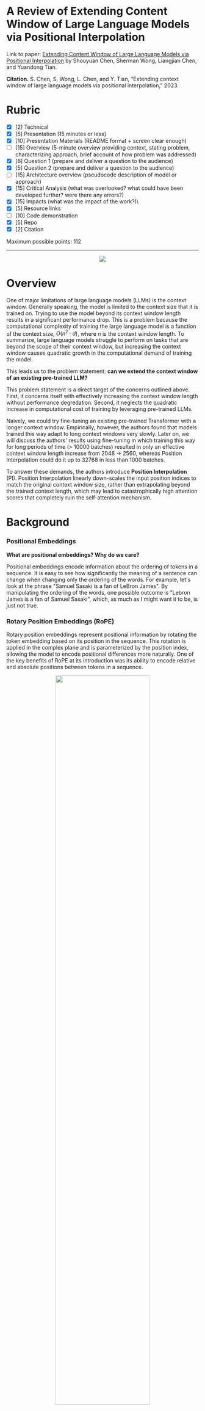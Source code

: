 # A Review of Extending Content Window of Large Language Models via Positional Interpolation
Link to paper: [Extending Content Window of Large Language Models via Positional Interpolation](https://arxiv.org/abs/2306.15595) by Shouyuan Chen, Sherman Wong, Liangjian Chen, and Yuandong Tian.

**Citation.**
S. Chen, S. Wong, L. Chen, and Y. Tian, “Extending context window of
large language models via positional interpolation,” 2023.

# Rubric
- [x] [2] Technical
- [x] [5] Presentation (15 minutes or less)
- [x] [10] Presentation Materials (README format + screen clear enough)
- [ ] [15] Overview (5-minute overview providing context, stating problem, characterizing approach, brief account of how problem was addressed)
- [x] [8] Question 1 (prepare and deliver a question to the audience)
- [x] [5] Question 2 (prepare and deliver a question to the audience)
- [ ] [15] Architecture overview (pseudocode description of model or approach)
- [x] [15] Critical Analysis (what was overlooked? what could have been developed further? were there any errors?)
- [x] [15] Impacts (what was the impact of the work?)\
- [x] [5] Resource links
- [ ] [10] Code demonstration
- [x] [5] Repo
- [x] [2] Citation

Maximum possible points: 112

---

<p align="center">
<img src="images/warm-up-question.png">
</p>


# Overview

One of major limitations of large language models (LLMs) is the context window. Generally speaking, the model is limited to the context size that it is trained on. Trying to use the model beyond its context window length results in a significant performance drop. This is a problem because the computational complexity of training the large language model is a function of the context size, $O(n^2 \cdot d)$, where $n$ is the context window length. To summarize, large language models struggle to perform on tasks that are beyond the scope of their context window, but increasing the context window causes quadratic growth in the computational demand of training the model.

This leads us to the problem statement: **can we extend the context window of an existing pre-trained LLM?**

This problem statement is a direct target of the concerns outlined above. First, it concerns itself with effectively increasing the context window length without performance degredation. Second, it neglects the quadratic increase in computational cost of training by leveraging pre-trained LLMs.

Naively, we could try fine-tuning an existing pre-trained Transformer with a longer context window. Empirically, however, the authors found that models trained this way adapt to long context windows very slowly. Later on, we will discuss the authors' results using fine-tuning in which training this way for long periods of time (> 10000 batches) resulted in only an effective context window length increase from 2048 -> 2560, whereas Position Interpolation could do it up to 32768 in less than 1000 batches.

To answer these demands, the authors introduce **Position Interpolation** (PI). Position Interpolation linearly down-scales the input position indices to match the original context window size, rather than extrapolating beyond the trained context length, which may lead to catastrophically high attention scores that completely ruin the self-attention mechanism.

# Background

### Positional Embeddings
**What are positional embeddings? Why do we care?**

Positional embeddings encode information about the ordering of tokens in a sequence. It is easy to see how significantly the meaning of a sentence can change when changing only the ordering of the words. For example, let's look at the phrase "Samuel Sasaki is a fan of LeBron James". By manipulating the ordering of the words, one possible outcome is "Lebron James is a fan of Samuel Sasaki", which, as much as I might want it to be, is just not true.

### Rotary Position Embeddings (RoPE)
Rotary position embeddings represent positional information by rotating the token embedding based on its position in the sequence. This rotation is applied in the complex plane and is parameterized by the position index, allowing the model to encode positional differences more naturally. One of the key benefits of RoPE at its introduction was its ability to encode relative and absolute positions between tokens in a sequence.

<p align="center">
<img src="images/rope-example.png" style="width:70%; height:auto;">
</p>

_Citation: Sambit Kumar Barik. Decoding Rotary Positional Embeddings (RoPE): The Secret Sauce for Smarter Transformers._ [Link](https://medium.com/@DataDry/decoding-rotary-positional-embeddings-rope-the-secret-sauce-for-smarter-transformers-193cbc01e4ed).

Because RoPE is parameterized by the position of the token in the sequence, then the rotation applied on the token is unique, thereby resulting in an embedding that contains information about its content and its position.


# Position Interpolation
Before jumping into the details of the method, let's first introduce an intuition for it. The image below provides a visualization of how Position Interpolation affects the positional embeddings of a sequence.
<p align="center">
<img src="images/position-interpolation.png" style="width:100%; height:auto;">
</p>

The top graph shows the method of extrapolation in which the positional encoding mechanism goes beyond the context window and tries to generate positional embeddings beyond what it has done in training. The bottom graph showcases Positional Interpolation. We see that PI squishes the original position embeddings for the original context window to make room for the new positional embeddings computed on the new context window length. This way, the model is handling positional embeddings that it has seen before and we limit the growth of the indices that parameterize RoPE.

Next, Positional Interpolation will be explained mathematically. Consider the following formula for computing a positional embedding using RoPE:

<p align="center">
<img src="images/rope-alg.png" style="width:100%; height:auto;">
</p>

where $x$ is the token embedding and $m$ is the assigned index based on position in the sequence.

To apply Positional Interpolation to RoPE, all that needs to be done is a linear scaling of the index $m$ by a factor of $\frac{L}{L^\prime}$ such that $L, L^\prime$ are the original context window length and new context window length, respectively.

<p align="center">
<img src="images/position-interpolation-formula.png" style="width:50%; height:auto;">
</p>

It is an amazingly simple idea that is so powerful.

# Experiments
With their experiments, the authors demonstrate that PI can be used to extend the effective context window length 32x its original length using less than 1000 training steps. The models augmented with PI are tested on tasks such as language modeling, passkey retrieval, and long document summarization.

### Model Variants
The authors extended the pre-trained 7B, 13B, 33B and 65B LLaMA models to various context window of sizes up to 32768, using either direct fine-tuning or Position Interpolation method. 

### Datasets
For evaluating the PI-augmented models' perplexity in long-context tasks, the authors used the PG-19 and Arxiv Proof Pile datasets. These two datasets contain a corpus of books and scientific documents, respectively. The authors also wanted to examine the effective context window size of the finetuned models. To do so, the authors generate prompts containing a large amount of text and a passkey. The passkey is planted at some point in the text and it is the job of the model to be able to retrieve it with some amount of consistency. If the model is able to do so when the passkey is $k$ tokens away from when it is prompted to retrieve it, then it is said to have an effective context window length of $k$. Finally, the authors examine the models' ability to summarize long documents. The authors use the GovReport dataset, which contains 17457 documents for training and 972 documents for evaluation. 

# Results

<p align="center">
<img src="images/eff-cont-window-size-after-ft.png">
</p>

<p align="center">
<img src="images/perplexity-on-pg19.png">
</p>

<p align="center">
<img src="images/perplexity-on-pg19-pi-only.png">
</p>

<p align="center">
<img src="images/degredation-on-original-task-after-ft.png">
</p>

<p align="center">
<img src="images/document-summarization-results.png">
</p>

# Critical Analysis

One of the glaring oversights of the paper is that it primarily evaluates PI on LLaMA models, which uses RoPE. However, many popular models (like GPT-4, etc.) use different positional encodings. It's unclear how effective the proposed method would be for extending context window length in models that use other positional encoding techniques.

# Impacts
This work has huge implications for the future of AI. The authors show a computationally efficient way to drastically extend the context window size of transformers, namely the open-source LLaMA. The work itself is additionally open-source. To summarize, the authors have provided an efficient, open-source implementation for a state-of-the-art algorithm for extending the context window size for the LLaMA model. This has largely made available the technology to solve challenging problems such as conducting long conversations, summarizing long documents, or executing long-term planning, which were previously only achievable by large, well-funded institutions due to the computational complexity of training transformers.

### 1. Democratization of Long-Context Transformers
A major impact of the this work is that it is primarily focused (and implemented) on variations of LLaMA, which is an open-source model. This means that anybody with an internet connection can, within reason, implement Position Interpolation on their own and have access to a performant long-context model. Historically, long-context models were limited to major research institutions and corporations due to the computational cost of training transformers with large context windows. This method allows smaller organizations and independent researchers to work with transformers in long-context tasks, effectively decentralizing this capability.

### 2. Redefining the Possibilities with Transformers
By providing a more accessible way to acquire a large language model with significantly longer context window, industries such as health care, legal, and research become domains to which transformers can be applied. Previously, the limits of context window and the computational cost of training a model with a longer context window made it much more challenging for inventive LLM solutions to problems in these industries; of which there are many. For example, models can now process and summarize entire patient histories or legal documents without being constrained by short context windows. This has the potential to streamline operations in domains that require analysis of extended, detailed information.


# Resources to directly help understand Position Interpolation better
1. https://github.com/ggerganov/llama.cpp/discussions/1965 - official discussion by Meta engineers/researchers.
2. https://kaiokendev.github.io/til#extending-context-to-8k - initial proof of concept
3. https://kaiokendev.github.io/context - a longer write up of (2)
4. https://www.youtube.com/watch?v=oyXdmtHgZFw&ab_channel=GabrielMongaras - a helpful paper review

# Background, motivation, and related works of Position Interpolation
1. https://arxiv.org/abs/2104.09864 - RoPE paper
2. https://www.llama.com/ - LLaMA
3. https://arxiv.org/abs/2108.12409 - ALiBi
4. https://arxiv.org/abs/2212.10554 - LeX

# Notes

The extrapolation problem for transformers is trying to use context windows that are larger than the context window used for training.

Computational complexity of transformers is O(n^2 * d), where n is the sequence length and d is the dimensionality of the embeddings. This heavily limits the size of the context window that we can use when doing heavy training. Therefore, being able to fine-tune (which is much more computationally efficient) and achieve better results with a larger context window, is a really significant result.

- [ ] What is perplexity? Make sure I talk about how perplexity relates to this method. How is it affected?

Figure 2 is bad. The graph on the far right that represents the stability of the method uses a significantly smaller scale of positional difference.

Interesting story with the paper being proposed concurrently by someone else and such...

# Citations



